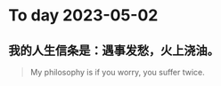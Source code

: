 
# To day 2023-05-02


## 我的人生信条是：遇事发愁，火上浇油。
> My philosophy is if you worry, you suffer twice.

    